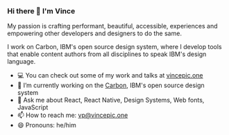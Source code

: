 ### Hi there 👋 I'm Vince

My passion is crafting performant, beautiful, accessible, experiences and empowering other developers and designers to do the same.

I work on Carbon, IBM's open source design system, where I develop tools that enable content authors from all disciplines to speak IBM's design language.

- 💻 You can check out some of my work and talks at [vincepic.one](https://vincepic.one)
- 🔭 I’m currently working on the [Carbon](https://carbondesignsystem.com), IBM's open source design system
- 💬 Ask me about React, React Native, Design Systems, Web fonts, JavaScript
- 📫 How to reach me: [vp@vincepic.one](mailto:vp@vincepic.one)
- 😄 Pronouns: he/him
